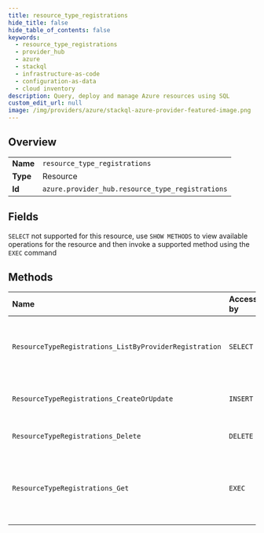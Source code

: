 ```yaml
---
title: resource_type_registrations
hide_title: false
hide_table_of_contents: false
keywords:
  - resource_type_registrations
  - provider_hub
  - azure    
  - stackql
  - infrastructure-as-code
  - configuration-as-data
  - cloud inventory
description: Query, deploy and manage Azure resources using SQL
custom_edit_url: null
image: /img/providers/azure/stackql-azure-provider-featured-image.png
---
```

  
    

## Overview
<table><tbody>
<tr><td><b>Name</b></td><td><code>resource_type_registrations</code></td></tr>
<tr><td><b>Type</b></td><td>Resource</td></tr>
<tr><td><b>Id</b></td><td><code>azure.provider_hub.resource_type_registrations</code></td></tr>
</tbody></table>

## Fields
`SELECT` not supported for this resource, use `SHOW METHODS` to view available operations for the resource and then invoke a supported method using the `EXEC` command  
## Methods
| Name | Accessible by | Required Params | Description |
|:-----|:--------------|:----------------|:------------|
| `ResourceTypeRegistrations_ListByProviderRegistration` | `SELECT` | `providerNamespace, subscriptionId` | Gets the list of the resource types for the given provider. |
| `ResourceTypeRegistrations_CreateOrUpdate` | `INSERT` | `providerNamespace, resourceType, subscriptionId` | Creates or updates a resource type. |
| `ResourceTypeRegistrations_Delete` | `DELETE` | `providerNamespace, resourceType, subscriptionId` | Deletes a resource type |
| `ResourceTypeRegistrations_Get` | `EXEC` | `providerNamespace, resourceType, subscriptionId` | Gets a resource type details in the given subscription and provider. |
